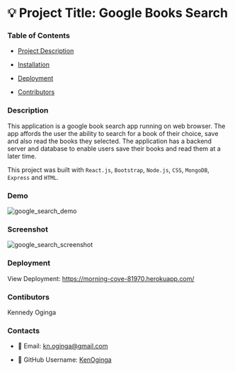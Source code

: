 # 💡 Project Title: Google Books Search

### Table of Contents
* [Project Description](#Description)

* [Installation](#Installation)

* [Deployment](#Deployment)

* [Contributors](#Contributors)


### Description
This application is a google book search app running on web browser. The app affords the user the ability to search for a book of their choice, save and also read the books they selected. The application has a backend server and database to enable users save their books and read them at a later time.

This project was built with `React.js`, `Bootstrap`, `Node.js`, `CSS`, `MongoDB`, `Express` and `HTML`.

### Demo
![google_search_demo](https://user-images.githubusercontent.com/72943649/105567726-c19f8080-5cf9-11eb-9625-aa0e54c1d4e0.gif)

### Screenshot
![google_search_screenshot](https://user-images.githubusercontent.com/72943649/105567738-e5fb5d00-5cf9-11eb-9cae-9e304c034cac.PNG)



### Deployment
View Deployment: https://morning-cove-81970.herokuapp.com/

### Contibutors
Kennedy Oginga

### Contacts
 
  * 💌  Email: kn.oginga@gmail.com 
 
  * 👤  GitHub Username: [KenOginga](https://github.com/KenOginga)